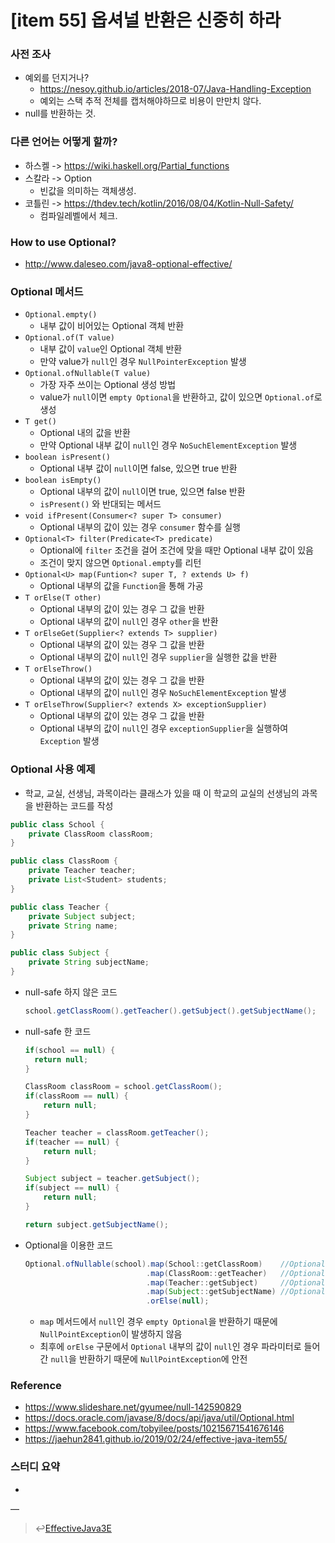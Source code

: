 # [item 55] 옵셔널 반환은 신중히 하라

### 사전 조사
-   예외를 던지거나?
    -   <https://nesoy.github.io/articles/2018-07/Java-Handling-Exception>
    -   예외는 스택 추적 전체를 캡처해야하므로 비용이 만만치 않다.
-   null를 반환하는 것.

### 다른 언어는 어떻게 할까?
-   하스켈 -> https://wiki.haskell.org/Partial_functions
-   스칼라 -> Option
    -   빈값을 의미하는 객체생성.
-   코틀린 -> https://thdev.tech/kotlin/2016/08/04/Kotlin-Null-Safety/
    -   컴파일레벨에서 체크.

### How to use Optional?
-   <http://www.daleseo.com/java8-optional-effective/>

### Optional 메서드
- `Optional.empty()`
  - 내부 값이 비어있는 Optional 객체 반환
- `Optional.of(T value)`
  - 내부 값이 `value`인 Optional 객체 반환
  - 만약 value가 `null`인 경우 `NullPointerException` 발생
- `Optional.ofNullable(T value)`
  - 가장 자주 쓰이는 Optional 생성 방법
  - value가 `null`이면 `empty Optional`을 반환하고, 값이 있으면 `Optional.of`로 생성
- `T get()`
  - Optional 내의 값을 반환
  - 만약 Optional 내부 값이 `null`인 경우 `NoSuchElementException` 발생
- `boolean isPresent()`
  - Optional 내부 값이 `null`이면 false, 있으면 true 반환
- `boolean isEmpty()`
  - Optional 내부의 값이 `null`이면 true, 있으면 false 반환
  - `isPresent()` 와 반대되는 메서드
- `void ifPresent(Consumer<? super T> consumer)`
  - Optional 내부의 값이 있는 경우 `consumer` 함수를 실행
- `Optional<T> filter(Predicate<T> predicate)`
  - Optional에 `filter` 조건을 걸어 조건에 맞을 때만 Optional 내부 값이 있음
  - 조건이 맞지 않으면 `Optional.empty`를 리턴
- `Optional<U> map(Funtion<? super T, ? extends U> f)`
  - Optional 내부의 값을 `Function`을 통해 가공
- `T orElse(T other)`
  - Optional 내부의 값이 있는 경우 그 값을 반환
  - Optional 내부의 값이 `null`인 경우 `other`을 반환
- `T orElseGet(Supplier<? extends T> supplier)`
  - Optional 내부의 값이 있는 경우 그 값을 반환
  - Optional 내부의 값이 `null`인 경우 `supplier`을 실행한 값을 반환
- `T orElseThrow()`
  - Optional 내부의 값이 있는 경우 그 값을 반환
  - Optional 내부의 값이 `null`인 경우 `NoSuchElementException` 발생
- `T orElseThrow(Supplier<? extends X> exceptionSupplier)`
  - Optional 내부의 값이 있는 경우 그 값을 반환
  - Optional 내부의 값이 `null`인 경우 `exceptionSupplier`을 실행하여 `Exception` 발생

### Optional 사용 예제
- 학교, 교실, 선생님, 과목이라는 클래스가 있을 때 이 학교의 교실의 선생님의 과목을 반환하는 코드를 작성
```java
public class School {
    private ClassRoom classRoom;
}

public class ClassRoom {
    private Teacher teacher;
    private List<Student> students;
}

public class Teacher {
    private Subject subject;
    private String name;
}

public class Subject {
    private String subjectName;
}
```
- null-safe 하지 않은 코드
  ```java
  school.getClassRoom().getTeacher().getSubject().getSubjectName();
  ```
- null-safe 한 코드
  ```java
  if(school == null) {
    return null;
  }

  ClassRoom classRoom = school.getClassRoom();
  if(classRoom == null) {
      return null;
  }

  Teacher teacher = classRoom.getTeacher();
  if(teacher == null) {
      return null;
  }

  Subject subject = teacher.getSubject();
  if(subject == null) {
      return null;
  }

  return subject.getSubjectName();
  ```
- Optional을 이용한 코드
  ```java
  Optional.ofNullable(school).map(School::getClassRoom)    //Optional<School>
                             .map(ClassRoom::getTeacher)   //Optional<ClassRoom>
                             .map(Teacher::getSubject)     //Optional<Teacher>
                             .map(Subject::getSubjectName) //Optional<Subject>
                             .orElse(null);
  ```
  - `map` 메서드에서 `null`인 경우 `empty Optional`을 반환하기 때문에 `NullPointException`이 발생하지 않음
  - 최후에 `orElse` 구문에서 `Optional` 내부의 값이 `null`인 경우 파라미터로 들어간 `null`을 반환하기 때문에 `NullPointException`에 안전

### Reference
- https://www.slideshare.net/gyumee/null-142590829
- https://docs.oracle.com/javase/8/docs/api/java/util/Optional.html
- https://www.facebook.com/tobyilee/posts/10215671541676146
- https://jaehun2841.github.io/2019/02/24/effective-java-item55/

### 스터디 요약

-

—

> :leftwards_arrow_with_hook:[EffectiveJava3E](/EffectiveJava3E/README.md)
